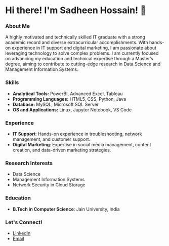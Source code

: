 # Hi there! I'm Sadheen Hossain! 👋

### About Me

A highly motivated and technically skilled IT graduate with a strong academic record and diverse extracurricular accomplishments. With hands-on experience in IT support and digital marketing, I am passionate about leveraging technology to solve complex problems. I am currently focused on advancing my education and technical expertise through a Master’s degree, aiming to contribute to cutting-edge research in Data Science and Management Information Systems.

### Skills

- **Analytical Tools:** PowerBI, Advanced Excel, Tableau
- **Programming Languages:** HTML5, CSS, Python, Java
- **Database:** MySQL, Microsoft SQL Server
- **OS and Applications:** Linux, Jupyter Notebook, VS Code

### Experience

- **IT Support**: Hands-on experience in troubleshooting, network management, and customer support.
- **Digital Marketing**: Expertise in social media management, content creation, and data-driven marketing strategies.

### Research Interests

- Data Science
- Management Information Systems
- Network Security in Cloud Storage

### Education

- **B.Tech in Computer Science**: Jain University, India

### Let's Connect!

- [LinkedIn](https://www.linkedin.com/in/sadheen-hossain/)
- [Email](mailto:h.sadheen@gmail.com)

